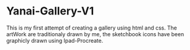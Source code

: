 # Yanai-Gallery-V1
This is my first attempt of creating a gallery using html and css.
The artWork are traditionaly drawn by me, the sketchbook icons have been graphicly drawn using Ipad-Procreate.
